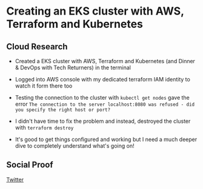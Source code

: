 <!-- This is a template you can use for quick progress days. It removes a lot of the steps we encourage you to share in the longer template 000-DAY-ARTICLE-LONG-TEMPLATE.MD-->

# Creating an EKS cluster with AWS, Terraform and Kubernetes

## Cloud Research

- Created a EKS cluster with AWS, Terraform and Kubernetes (and Dinner & DevOps with Tech Returners) in the terminal

- Logged into AWS console with my dedicated terraform IAM identity to watch it form there too

- Testing the connection to the cluster with `kubectl get nodes` gave the error `The connection to the server localhost:8080 was refused - did you specify the right host or port?`

- I didn't have time to fix the problem and instead, destroyed the cluster with `terraform destroy`

- It's good to get things configured and working but I need a much deeper dive to completely understand what's going on!

## Social Proof

[Twitter](link)

